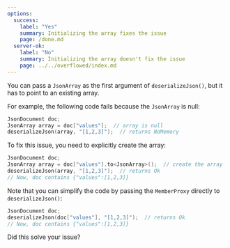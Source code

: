 ```yaml
---
options:
  success:
    label: "Yes"
    summary: Initializing the array fixes the issue
    page: /done.md
  server-ok:
    label: "No"
    summary: Initializing the array doesn't fix the issue
    page: ../../overflowed/index.md
---
```



You can pass a `JsonArray` as the first argument of `deserializeJson()`, but it has to point to an existing array.

For example, the following code fails because the `JsonArray` is null:

```cpp
JsonDocument doc;
JsonArray array = doc["values"];  // array is null
deserializeJson(array, "[1,2,3]");  // returns NoMemory
```

To fix this issue, you need to explicitly create the array:

```cpp
JsonDocument doc;
JsonArray array = doc["values"].to<JsonArray>();  // create the array
deserializeJson(array, "[1,2,3]");  // returns Ok
// Now, doc contains {"values":[1,2,3]}
```

Note that you can simplify the code by passing the `MemberProxy` directly to `deserializeJson()`:

```cpp
JsonDocument doc;
deserializeJson(doc["values"], "[1,2,3]");  // returns Ok
// Now, doc contains {"values":[1,2,3]}
```

Did this solve your issue?
